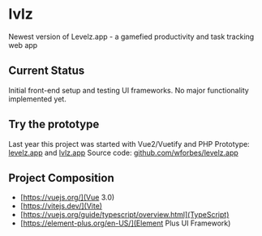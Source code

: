 # lvlz

Newest version of Levelz.app - a gamefied productivity and task tracking web app

## Current Status

Initial front-end setup and testing UI frameworks.
No major functionality implemented yet.

## Try the prototype

Last year this project was started with Vue2/Vuetify and PHP
Prototype: [levelz.app](https://levelz.app) and [lvlz.app](https://lvlz.app)
Source code: [github.com/wforbes/levelz.app](https://github.com/wforbes/levelz.app)

## Project Composition

- [https://vuejs.org/](Vue 3.0)
- [https://vitejs.dev/](Vite)
- [https://vuejs.org/guide/typescript/overview.html](TypeScript)
- [https://element-plus.org/en-US/](Element Plus UI Framework)
